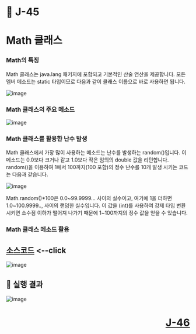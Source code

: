 # 📖 J-45

# Math 클래스

### Math의 특징
<p>
  Math 클래스는 java.lang 패키지에 포함되고 기본적인 산술 연산을 제공합니다.
  모든 멤버 메소드는 static 타입이므로 다음과 같이 클래스 이름으로 바로 사용하면 됩니다.
</p>

![image](https://github.com/user-attachments/assets/b595cf41-9eab-4ad5-ac10-cd04d6372fcf)

### Math 클래스의 주요 메소드

![image](https://github.com/user-attachments/assets/deb20c21-c960-4787-bdb9-953f69b37c7a)

### Math 클래스를 활용한 난수 발생
<p>
  Math 클래스에서 가장 많이 사용하는 메소드는 난수를 발생하는 random()입니다.
  이 메소드는 0.0보다 크거나 같고 1.0보다 작은 임의의 double 값을 리턴합니다.
  random()을 이용하여 1에서 100까지(100 포함)의 정수 난수를 10개 발생 시키는 코드는 다음과 같습니다.
</p>

![image](https://github.com/user-attachments/assets/d5f7e23a-9cd3-4944-9c3e-4b825a1efd1f)

<p>
  Math.random()*100은 0.0~99.9999... 사이의 실수이고, 여기에 1을 더하면 1.0~100.9999.., 사이의 랜덤한 실수입니다.
  이 값을 (int)를 사용하여 강제 타입 변환 시키면 소수점 이하가 떨어져 나가기 때문에 1~100까지의 정수 값을 얻을 수 있습니다.
</p>

### Math 클래스 메소드 활용

[소스코드](./MathEx.java) <--click
---

![image](https://github.com/user-attachments/assets/fb54bc52-86dc-447a-8968-efd825886db6)

📘 실행 결과
---

![image](https://github.com/user-attachments/assets/b0d47d5b-e91d-44ef-bdee-6c2a2d532d1e)

# <p align="right">[J-46](./J_46.md)</p>